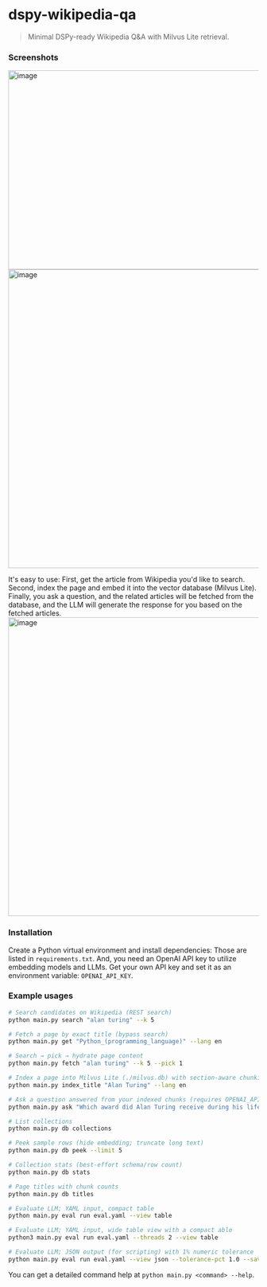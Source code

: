 # dspy-wikipedia-qa

> Minimal DSPy-ready Wikipedia Q&A with Milvus Lite retrieval.

### Screenshots

<img width="800" height="400" alt="image" src="https://github.com/user-attachments/assets/10fdda02-e0a1-46c6-a1c3-e73023a1dedc" />
<img width="800" height="600" alt="image" src="https://github.com/user-attachments/assets/dd9c7145-1c0f-4e19-851f-2b9afce631ad" />

It's easy to use: First, get the article from Wikipedia you'd like to search. Second, index the page and embed it into the vector database (Milvus Lite).
Finally, you ask a question, and the related articles will be fetched from the database, and the LLM will generate the response for you based on the fetched articles.
<img width="800" height="600" alt="image" src="https://github.com/user-attachments/assets/a3da5f37-b516-45c2-a67b-89c759d59711" />

### Installation

Create a Python virtual environment and install dependencies:
Those are listed in `requirements.txt`. And, you need an OpenAI API key to
utilize embedding models and LLMs. Get your own API key and set it as an
environment variable: `OPENAI_API_KEY`.

### Example usages

```sh
# Search candidates on Wikipedia (REST search)
python main.py search "alan turing" --k 5

# Fetch a page by exact title (bypass search)
python main.py get "Python_(programming_language)" --lang en

# Search → pick → hydrate page content
python main.py fetch "alan turing" --k 5 --pick 1

# Index a page into Milvus Lite (./milvus.db) with section-aware chunking
python main.py index_title "Alan Turing" --lang en

# Ask a question answered from your indexed chunks (requires OPENAI_API_KEY)
python main.py ask "Which award did Alan Turing receive during his lifetime?" --k 6

# List collections
python main.py db collections

# Peek sample rows (hide embedding; truncate long text)
python main.py db peek --limit 5

# Collection stats (best-effort schema/row count)
python main.py db stats

# Page titles with chunk counts
python main.py db titles

# Evaluate LLM; YAML input, compact table
python main.py eval run eval.yaml --view table

# Evaluate LLM; YAML input, wide table view with a compact able
python3 main.py eval run eval.yaml --threads 2 --view table

# Evaluate LLM; JSON output (for scripting) with 1% numeric tolerance
python main.py eval run eval.yaml --view json --tolerance-pct 1.0 --save-json eval_results.json
```

You can get a detailed command help at `python main.py <command> --help`.

